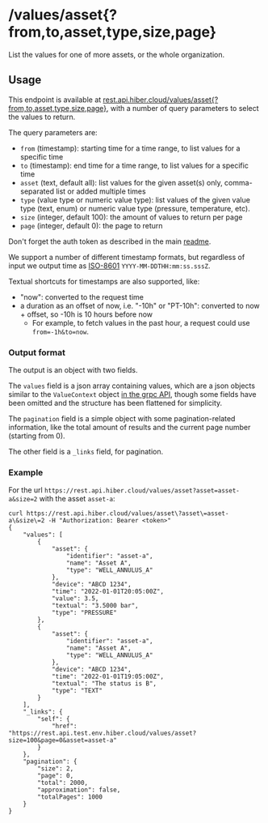 # /values/asset{?from,to,asset,type,size,page}

List the values for one of more assets, or the whole organization.

## Usage

This endpoint is available at
[rest.api.hiber.cloud/values/asset{?from,to,asset,type,size,page}](https://rest.api.hiber.cloud/values/asset),
with a number of query parameters to select the values to return.

The query parameters are:
- `from` (timestamp): starting time for a time range, to list values for a specific time
- `to` (timestamp): end time for a time range, to list values for a specific time
- `asset` (text, default all): list values for the given asset(s) only, comma-separated list or added multiple times
- `type` (value type or numeric value type): list values of the given value type (text, enum) or numeric value type
  (pressure, temperature, etc).
- `size` (integer, default 100): the amount of values to return per page
- `page` (integer, default 0): the page to return

Don't forget the auth token as described in the main [readme](../README.md#auth).

We support a number of different timestamp formats, but regardless of input we output time as
[ISO-8601](https://www.iso.org/iso-8601-date-and-time-format.html) `YYYY-MM-DDTHH:mm:ss.sssZ`.

Textual shortcuts for timestamps are also supported, like:
  - "now": converted to the request time
  - a duration as an offset of now, i.e. "-10h" or "PT-10h": converted to now + offset, so -10h is 10 hours before now
    - For example, to fetch values in the past hour, a request could use `from=-1h&to=now`.

### Output format

The output is an object with two fields.

The `values` field is a json array containing values, which are a json objects similar to the `ValueContext` object
[in the grpc API](https://github.com/HiberGlobal/api/blob/master/docs/md/value_service.md#valuecontext),
though some fields have been omitted and the structure has been flattened for simplicity.

The `pagination` field is a simple object with some pagination-related information, like the total amount of results
and the current page number (starting from 0).

The other field is a `_links` field, for pagination.

### Example

For the url `https://rest.api.hiber.cloud/values/asset?asset=asset-a&size=2` with the asset `asset-a`:

```
curl https://rest.api.hiber.cloud/values/asset\?asset\=asset-a\&size\=2 -H "Authorization: Bearer <token>"
{
    "values": [
        {
            "asset": {
                "identifier": "asset-a",
                "name": "Asset A",
                "type": "WELL_ANNULUS_A"
            },
            "device": "ABCD 1234",
            "time": "2022-01-01T20:05:00Z",
            "value": 3.5,
            "textual": "3.5000 bar",
            "type": "PRESSURE"
        },
        {
            "asset": {
                "identifier": "asset-a",
                "name": "Asset A",
                "type": "WELL_ANNULUS_A"
            },
            "device": "ABCD 1234",
            "time": "2022-01-01T19:05:00Z",
            "textual": "The status is B",
            "type": "TEXT"
        }
    ],
    "_links": {
        "self": {
            "href": "https://rest.api.test.env.hiber.cloud/values/asset?size=100&page=0&asset=asset-a"
        }
    },
    "pagination": {
        "size": 2,
        "page": 0,
        "total": 2000,
        "approximation": false,
        "totalPages": 1000
    }
}
```
